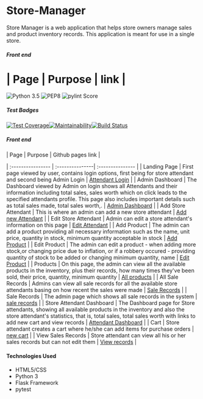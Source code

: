 # Store-Manager
Store Manager is a web application that helps store owners manage sales and product inventory records. This application is meant for use in a single store.


##### Front end 


| Page | Purpose | link |
=======

![Python 3.5](https://img.shields.io/badge/python-3.5+-blue.svg) ![PEP8](https://img.shields.io/badge/code%20style-pep8-blue.svg) ![pylint Score](https://mperlet.github.io/pybadge/badges/7.89.svg)

##### Test Badges

[![Test Coverage](https://api.codeclimate.com/v1/badges/a99a88d28ad37a79dbf6/test_coverage)](https://codeclimate.com/github/codeclimate/codeclimate/test_coverage)[![Maintainability](https://api.codeclimate.com/v1/badges/a99a88d28ad37a79dbf6/maintainability)](https://codeclimate.com/github/codeclimate/codeclimate/maintainability)[![Build Status](https://travis-ci.org/patrickf949/Store-Manager.svg?branch=ft-PageDesign-Improved)](https://travis-ci.org/patrickf949/Store-Manager)


##### Front end 


| Page | Purpose | Github pages link |

| :---------------- | :---------------| :--------------- |
| Landing Page | First page viewed by user, contains login options, first being for store attendant and second being Admin Login | [Attendant Login](https://patrickf949.github.io/Store-Manager/UI/templates/) |
| Admin Dashboard | The Dashboard viewed by Admin on login shows all Attendants and their information including total sales, sales worth which on click leads to the specified attendants profile. This page also includes important details such as total sales made, total sales worth,.  | [Admin Dashboard](https://patrickf949.github.io/Store-Manager/UI/templates/admin_home.html) |
| Add Store Attendant | This is where an admin can add a new store attendant | [Add new Attendant](https://patrickf949.github.io/Store-Manager/UI/templates/signup.html) |
| Edit Store Attendant | Admin can edit a store attendant's information on this page | [Edit Attendant](https://patrickf949.github.io/Store-Manager/UI/templates/editattendant.html) |
| Add Product | The admin can add a product providing all necessary information such as the name, unit price, quantity in stock, minimum quantity acceptable in stock | [Add Product](https://patrickf949.github.io/Store-Manager/UI/templates/newproduct.html) |
| Edit Product | The admin can edit a product - when adding more stock,or changing price due to  inflation, or if a robbery occured - providing quantity of stock to be added or changing minimum quantity, name | [Edit Product](https://patrickf949.github.io/Store-Manager/UI/templates/editproduct.html) |
| Products | On this page, the admin can view all the available products in the inventory, plus their records, how many times they've been sold, their price, quantity, minimum quantity | [All products](https://patrickf949.github.io/Store-Manager/UI/templates/products.html) |
| All Sale Records | Admins can view all sale records for all the available store attendants basing on how recent the sales were made | [Sale Records](https://patrickf949.github.io/Store-Manager/UI/templates/all_records.html) |
| Sale Records | The admin page which shows all sale records in the system | [sale records](https://patrickf949.github.io/Store-Manager/UI/templates/records.html) |
| Store Attendant Dashboard | The Dashboard page for Store attendants, showing all available products in the inventory and also the store attendant's statistics, that is, total sales, total sales worth with links to add new cart and view records | [Attendant Dashboard](https://patrickf949.github.io/Store-Manager/UI/templates/attendant_home.html) |
| Cart | Store attendant creates a cart where he/she can add items for purchase orders | [new cart](https://patrickf949.github.io/Store-Manager/UI/templates/cart.html) |
| View Sales Records | Store attendant can view all his or her sales records but can not edit them | [View records](https://patrickf949.github.io/Store-Manager/UI/templates/attendant_records.html) |

#### Technologies Used
- HTML5/CSS
- Python 3
- Flask Framework
- pytest
